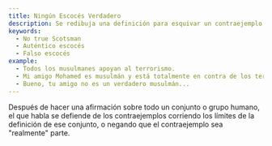 ```yaml
---
title: Ningún Escocés Verdadero
description: Se redibuja una definición para esquivar un contraejemplo, o se lo extrae del conjunto definido.
keywords:
  - No true Scotsman
  - Auténtico escocés
  - Falso escocés
example:
  - Todos los musulmanes apoyan al terrorismo.
  - Mi amigo Mohamed es musulmán y está totalmente en contra de los terroristas.
  - Bueno, tu amigo no es un verdadero musulmán...
---
```

Después de hacer una afirmación sobre todo un conjunto o grupo humano, el que habla se defiende de los contraejemplos corriendo los límites de la definición de ese conjunto, o negando que el contraejemplo sea "realmente" parte.
